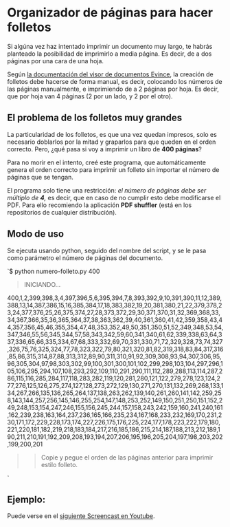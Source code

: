 # Organizador de páginas para hacer folletos

Si algúna vez haz intentado imprimir un documento muy largo, te habrás planteado la posibilidad de imprimirlo a media página. Es decir, de a dos páginas por una cara de una hoja.

Según [la documentación del visor de documentos Evince](http://library.gnome.org/users/evince/stable/print-booklet.html.es "Cómo imprimir folletos en Evince" ), la creación de folletos debe hacerse de forma manual, es decir, colocando los números de las páginas manualmente, e imprimiendo de a 2 páginas por hoja. 
Es decir, que por hoja van 4 páginas (2 por un lado, y 2 por el otro).



## El problema de los folletos muy grandes

La particularidad de los folletos, es que una vez quedan impresos, solo es necesario doblarlos por la mitad y graparlos para que queden en el orden correcto. Pero, ¿qué pasa si voy a imprimir un libro de **400 páginas**?

Para no morir en el intento, creé este programa, que automáticamente genera el orden correcto para imprimir un folleto sin importar el número de páginas que se tengan.

El programa solo tiene una restricción: _el número de páginas debe ser múltiplo de **4**,_ es decir, que en caso de no cumplir esto debe modificarse el PDF. Para ello recomiendo la aplicación **PDF shuffler** (está en los repositorios de cualquier distribución).



## Modo de uso

Se ejecuta usando python, seguido del nombre del script, y se le pasa como parámetro el número de páginas del documento.


`$ python numero-folleto.py 400

 > INICIANDO...


400,1,2,399,398,3,4,397,396,5,6,395,394,7,8,393,392,9,10,391,390,11,12,389,388,13,14,387,386,15,16,385,384,17,18,383,382,19,20,381,380,21,22,379,378,23,24,377,376,25,26,375,374,27,28,373,372,29,30,371,370,31,32,369,368,33,34,367,366,35,36,365,364,37,38,363,362,39,40,361,360,41,42,359,358,43,44,357,356,45,46,355,354,47,48,353,352,49,50,351,350,51,52,349,348,53,54,347,346,55,56,345,344,57,58,343,342,59,60,341,340,61,62,339,338,63,64,337,336,65,66,335,334,67,68,333,332,69,70,331,330,71,72,329,328,73,74,327,326,75,76,325,324,77,78,323,322,79,80,321,320,81,82,319,318,83,84,317,316,85,86,315,314,87,88,313,312,89,90,311,310,91,92,309,308,93,94,307,306,95,96,305,304,97,98,303,302,99,100,301,300,101,102,299,298,103,104,297,296,105,106,295,294,107,108,293,292,109,110,291,290,111,112,289,288,113,114,287,286,115,116,285,284,117,118,283,282,119,120,281,280,121,122,279,278,123,124,277,276,125,126,275,274,127,128,273,272,129,130,271,270,131,132,269,268,133,134,267,266,135,136,265,264,137,138,263,262,139,140,261,260,141,142,259,258,143,144,257,256,145,146,255,254,147,148,253,252,149,150,251,250,151,152,249,248,153,154,247,246,155,156,245,244,157,158,243,242,159,160,241,240,161,162,239,238,163,164,237,236,165,166,235,234,167,168,233,232,169,170,231,230,171,172,229,228,173,174,227,226,175,176,225,224,177,178,223,222,179,180,221,220,181,182,219,218,183,184,217,216,185,186,215,214,187,188,213,212,189,190,211,210,191,192,209,208,193,194,207,206,195,196,205,204,197,198,203,202,199,200,201


 >> Copie y pegue el orden de las páginas
    anterior para imprimir estilo folleto. 

`



## Ejemplo:

Puede verse en el [siguiente Screencast en Youtube](https://www.youtube.com/watch?v=j-UtCMHwHNw "Link al video").
